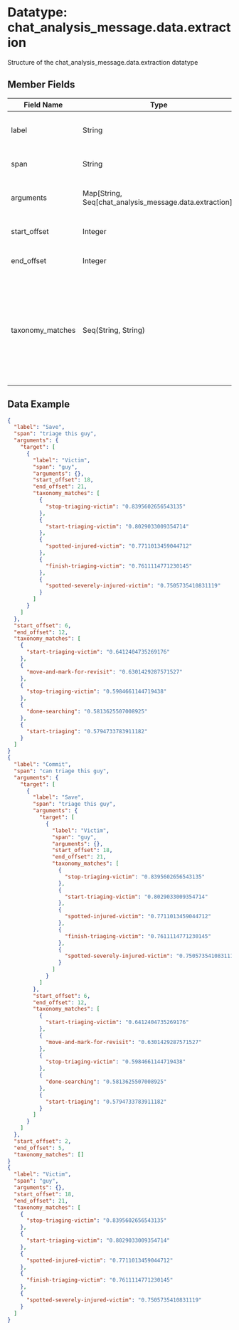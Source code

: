 # Datatype: chat_analysis_message.data.extraction

Structure of the chat_analysis_message.data.extraction datatype


## Member Fields

| Field Name       | Type                | Description
| ---              | ---                 | ---
| label            | String              | The label of the extracted event or mention
| span             | String              | The substring of text being analyzed
| arguments        | Map[String, Seq[chat_analysis_message.data.extraction]] | A mapping of labels and their extractions
| start_offset     | Integer             | The start of the span in the dialog text
| end_offset       | Integer             | The end of the span in the dialog text
| taxonomy_matches | Seq(String, String) | A list of taxonomy entries (for a given external taxonomy) that the label best aligns with, along with the corresponding alignment scores.


## Data Example

```json
{
  "label": "Save",
  "span": "triage this guy",
  "arguments": {
    "target": [
      {
        "label": "Victim",
        "span": "guy",
        "arguments": {},
        "start_offset": 18,
        "end_offset": 21,
        "taxonomy_matches": [
          {
            "stop-triaging-victim": "0.8395602656543135"
          },
          {
            "start-triaging-victim": "0.8029033009354714"
          },
          {
            "spotted-injured-victim": "0.7711013459044712"
          },
          {
            "finish-triaging-victim": "0.7611114771230145"
          },
          {
            "spotted-severely-injured-victim": "0.7505735410831119"
          }
        ]
      }
    ]
  },
  "start_offset": 6,
  "end_offset": 12,
  "taxonomy_matches": [
    {
      "start-triaging-victim": "0.6412404735269176"
    },
    {
      "move-and-mark-for-revisit": "0.6301429287571527"
    },
    {
      "stop-triaging-victim": "0.5984661144719438"
    },
    {
      "done-searching": "0.5813625507008925"
    },
    {
      "start-triaging": "0.5794733783911182"
    }
  ]
}
{
  "label": "Commit",
  "span": "can triage this guy",
  "arguments": {
    "target": [
      {
        "label": "Save",
        "span": "triage this guy",
        "arguments": {
          "target": [
            {
              "label": "Victim",
              "span": "guy",
              "arguments": {},
              "start_offset": 18,
              "end_offset": 21,
              "taxonomy_matches": [
                {
                  "stop-triaging-victim": "0.8395602656543135"
                },
                {
                  "start-triaging-victim": "0.8029033009354714"
                },
                {
                  "spotted-injured-victim": "0.7711013459044712"
                },
                {
                  "finish-triaging-victim": "0.7611114771230145"
                },
                {
                  "spotted-severely-injured-victim": "0.7505735410831119"
                }
              ]
            }
          ]
        },
        "start_offset": 6,
        "end_offset": 12,
        "taxonomy_matches": [
          {
            "start-triaging-victim": "0.6412404735269176"
          },
          {
            "move-and-mark-for-revisit": "0.6301429287571527"
          },
          {
            "stop-triaging-victim": "0.5984661144719438"
          },
          {
            "done-searching": "0.5813625507008925"
          },
          {
            "start-triaging": "0.5794733783911182"
          }
        ]
      }
    ]
  },
  "start_offset": 2,
  "end_offset": 5,
  "taxonomy_matches": []
}
{
  "label": "Victim",
  "span": "guy",
  "arguments": {},
  "start_offset": 18,
  "end_offset": 21,
  "taxonomy_matches": [
    {
      "stop-triaging-victim": "0.8395602656543135"
    },
    {
      "start-triaging-victim": "0.8029033009354714"
    },
    {
      "spotted-injured-victim": "0.7711013459044712"
    },
    {
      "finish-triaging-victim": "0.7611114771230145"
    },
    {
      "spotted-severely-injured-victim": "0.7505735410831119"
    }
  ]
}
```
